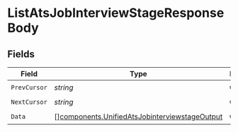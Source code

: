 # ListAtsJobInterviewStageResponseBody


## Fields

| Field                                                                                                          | Type                                                                                                           | Required                                                                                                       | Description                                                                                                    |
| -------------------------------------------------------------------------------------------------------------- | -------------------------------------------------------------------------------------------------------------- | -------------------------------------------------------------------------------------------------------------- | -------------------------------------------------------------------------------------------------------------- |
| `PrevCursor`                                                                                                   | *string*                                                                                                       | :heavy_check_mark:                                                                                             | N/A                                                                                                            |
| `NextCursor`                                                                                                   | *string*                                                                                                       | :heavy_check_mark:                                                                                             | N/A                                                                                                            |
| `Data`                                                                                                         | [][components.UnifiedAtsJobinterviewstageOutput](../../models/components/unifiedatsjobinterviewstageoutput.md) | :heavy_check_mark:                                                                                             | N/A                                                                                                            |